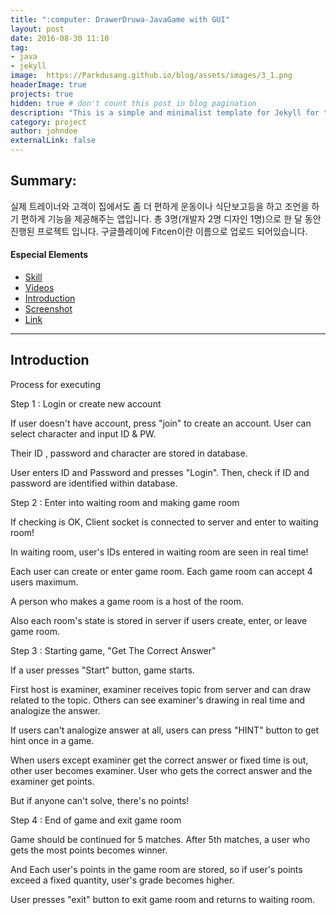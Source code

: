 ```yaml
---
title: ":computer: DrawerDruwa-JavaGame with GUI"
layout: post
date: 2016-08-30 11:10
tag:
- java
- jekyll
image:  https://Parkdusang.github.io/blog/assets/images/3_1.png
headerImage: true
projects: true
hidden: true # don't count this post in blog pagination
description: "This is a simple and minimalist template for Jekyll for those who likes to eat noodles."
category: project
author: johndoe
externalLink: false
---
```

## Summary:

실제 트레이너와 고객이 집에서도 좀 더 편하게 운동이나 식단보고등을 하고 조언을 하기 편하게 기능을 제공해주는 앱입니다.
총 3명(개발자 2명 디자인 1명)으로 한 달 동안 진행된 프로젝트 입니다.
구글플레이에 Fitcen이란 이름으로 업로드 되어있습니다.

#### Especial Elements
- [Skill](#skill)
- [Videos](#videos)
- [Introduction](#introduction)
- [Screenshot](#screenshot)
- [Link](#link)



---

## Introduction
Process for executing

Step 1 : Login or create new account

If user doesn't have account, press "join" to create an account. User can select character and input ID & PW.

Their ID , password and character are stored in database.

User enters ID and Password and presses "Login". Then, check if ID and password are identified within database.

Step 2 : Enter into waiting room and making game room

If checking is OK, Client socket is connected to server and enter to waiting room!

In waiting room, user's IDs entered in waiting room are seen in real time!

Each user can create or enter game room. Each game room can accept 4 users maximum.

A person who makes a game room is a host of the room.

Also each room's state is stored in server if users create, enter, or leave game room.

Step 3 : Starting game, "Get The Correct Answer"

If a user presses "Start" button, game starts.

First host is examiner, examiner receives topic from server and can draw related to the topic. Others can see examiner's drawing in real time and analogize the answer.

If users can't analogize answer at all, users can press "HINT" button to get hint once in a game.

When users except examiner get the correct answer or fixed time is out, other user becomes examiner. User who gets the correct answer and the examiner get points.

But if anyone can't solve, there's no points!

Step 4 : End of game and exit game room

Game should be continued for 5 matches. After 5th matches, a user who gets the most points becomes winner.

And Each user's points in the game room are stored, so if user's points exceed a fixed quantity, user's grade becomes higher.

User presses "exit" button to exit game room and returns to waiting room.
